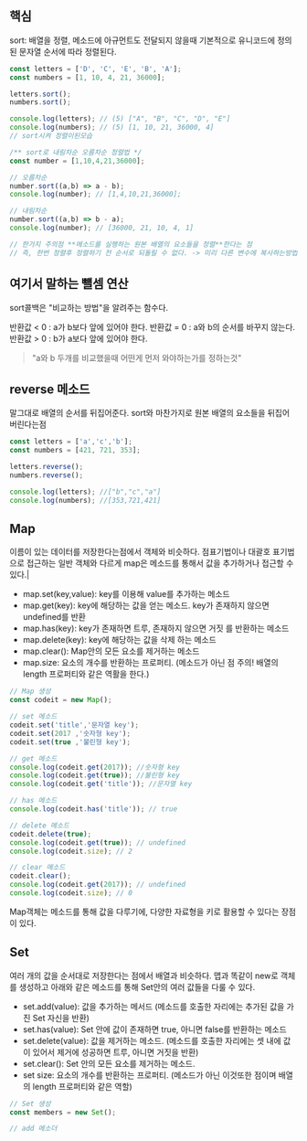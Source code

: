 ## 핵심
sort: 배열을 정렬, 메소드에 아규먼트도 전달되지 않을때 기본적으로 유니코드에 정의된 문자열 순서에 따라 정렬된다.
```js
const letters = ['D', 'C', 'E', 'B', 'A'];
const numbers = [1, 10, 4, 21, 36000];

letters.sort();
numbers.sort();

console.log(letters); // (5) ["A", "B", "C", "D", "E"]
console.log(numbers); // (5) [1, 10, 21, 36000, 4]
// sort시켜 정렬이된모습

/** sort로 내림차순 오름차순 정렬법 */
const number = [1,10,4,21,36000];

// 오름차순
number.sort((a,b) => a - b);
console.log(number); // [1,4,10,21,36000];

// 내림차순
number.sort((a,b) => b - a);
console.log(number); // [36000, 21, 10, 4, 1]

// 한가지 주의점 **메소드를 실행하는 원본 배열의 요소들을 정렬**한다는 점
// 즉, 한번 정렬후 정렬하기 전 순서로 되돌릴 수 없다. -> 미리 다른 변수에 복사하는방법
```

## 여기서 말하는 뺼셈 연산
sort콜백은 "비교하는 방법"을 알려주는 함수다.

반환값 < 0 : a가 b보다 앞에 있어야 한다.
반환값 = 0 : a와 b의 순서를 바꾸지 않는다.
반환값 > 0 : b가 a보다 앞에 있어야 한다.

>"a와 b 두개를 비교했을때 어떤게 먼저 와야하는가를 정하는것"

## reverse 메소드
말그대로 배열의 순서를 뒤집어준다.
sort와 마찬가지로 원본 배열의 요소들을 뒤집어 버린다는점
```js
const letters = ['a','c','b'];
const numbers = [421, 721, 353];

letters.reverse();
numbers.reverse();

console.log(letters); //["b","c","a"]
console.log(numbers); //[353,721,421]
```

## Map
이름이 있는 데이터를 저장한다는점에서 객체와 비슷하다.
점표기법이나 대괄호 표기법으로 접근하는 일반 객체와 다르게 map은 메소드를 통해서 값을 추가하거나 접근할 수 있다.|

- map.set(key,value): key를 이용해 value를 추가하는 메소드
- map.get(key): key에 해당하는 값을 얻는 메소드. key가 존재하지 않으면 undefined를 반환
- map.has(key): key가 존재하면 트루, 존재하지 않으면 거짓 를 반환하는 메소드
- map.delete(key): key에 해당하는 값을 삭제 하는 메소드
- map.clear(): Map안의 모든 요소를 제거하는 메소드
- map.size: 요소의 개수를 반환하는 프로퍼티. (메소드가 아닌 점 주의! 배열의 length 프로퍼티와 같은 역활을 한다.)

```js
// Map 생성
const codeit = new Map();

// set 메소드
codeit.set('title','문자열 key');
codeit.set(2017 ,'숫자형 key');
codeit.set(true ,'불린형 key');

// get 메소드
console.log(codeit.get(2017)); //숫자형 key
console.log(codeit.get(true)); //불린형 key
console.log(codeit.get('title')); //문자열 key

// has 메소드
console.log(codeit.has('title')); // true

// delete 메소드
codeit.delete(true);
console.log(codeit.get(true)); // undefined
console.log(codeit.size); // 2

// clear 메소드
codeit.clear();
console.log(codeit.get(2017)); // undefined
console.log(codeit.size); // 0
```
Map객체는 메소드를 통해 값을 다루기에, 다양한 자료형을 키로 활용할 수 있다는 장점이 있다.

## Set
여러 개의 값을 순서대로 저장한다는 점에서 배열과 비슷하다.
맵과 똑같이 new로 객체를 생성하고 아래와 같은 메소드를 통해 Set안의 여러 값들을 다룰 수 있다.
- set.add(value): 값을 추가하는 메서드 (메소드를 호출한 자리에는 추가된 값을 가진 Set 자신을 반환)
- set.has(value): Set 안에 값이 존재하면 true, 아니면 false를 반환하는 메소드
- set.delete(value): 값을 제거하는 메소드. (메소드를 호출한 자리에는 셋 내에 값이 있어서 제거에 성공하면 트루, 아니면 거짓을 반환)
- set.clear(): Set 안의 모든 요소를 제거하는 메소드.
- set size: 요소의 개수를 반환하는 프로퍼티. (메소드가 아닌 이것또한 점이며 배열의 length 프로퍼티와 같은 역할)

```js
// Set 생성
const members = new Set();

// add 메소더
```